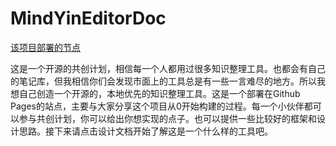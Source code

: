 # MindYinEditorDoc

[该项目部署的节点](https://jakentop.github.io/MindYinEditorDoc/)

这是一个开源的共创计划，相信每一个人都用过很多知识整理工具。也都会有自己的笔记库，但我相信你们会发现市面上的工具总是有一些一言难尽的地方。所以我想自己创造一个开源的，本地优先的知识整理工具。这是一个部署在Github Pages的站点，主要与大家分享这个项目从0开始构建的过程。每一个小伙伴都可以参与共创计划，你可以给出你想实现的点子。也可以提供一些比较好的框架和设计思路。接下来请点击设计文档开始了解这是一个什么样的工具吧。
